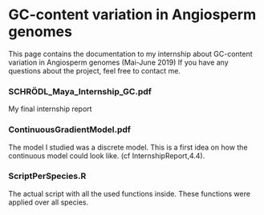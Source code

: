 # GC-content variation in Angiosperm genomes
This page contains the documentation to my internship about GC-content variation in Angiosperm genomes (Mai-June 2019)
If you have any questions about the project, feel free to contact me.
### SCHRÖDL_Maya_Internship_GC.pdf
My final internship report
### ContinuousGradientModel.pdf
The model I studied was a discrete model. This is a first idea on how the continuous model could look like. (cf InternshipReport,4.4). 
### ScriptPerSpecies.R
The actual script with all the used functions inside. These functions were applied over all species.
